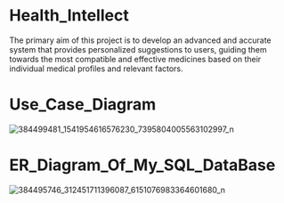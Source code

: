 # Health_Intellect
The primary aim of this project is to develop an advanced and accurate system that provides personalized suggestions to users, guiding them towards the most compatible and effective medicines based on their individual medical profiles and relevant factors.

# Use_Case_Diagram

![384499481_1541954616576230_7395804005563102997_n](https://github.com/ShadmanShariar/Health_Intellect/assets/75669228/0d076eca-bf38-4099-a375-f26b1ffb2717)

# ER_Diagram_Of_My_SQL_DataBase

![384495746_312451711396087_6151076983364601680_n](https://github.com/ShadmanShariar/Health_Intellect/assets/75669228/bff9e640-61b5-4b33-a3d8-a3e5a328ebbd)

